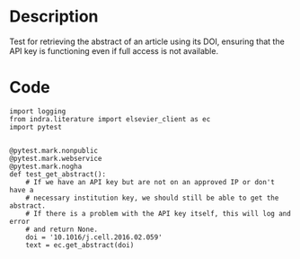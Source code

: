 # Description
Test for retrieving the abstract of an article using its DOI, ensuring that the API key is functioning even if full access is not available.

# Code
```
import logging
from indra.literature import elsevier_client as ec
import pytest


@pytest.mark.nonpublic
@pytest.mark.webservice
@pytest.mark.nogha
def test_get_abstract():
    # If we have an API key but are not on an approved IP or don't have a
    # necessary institution key, we should still be able to get the abstract.
    # If there is a problem with the API key itself, this will log and error
    # and return None.
    doi = '10.1016/j.cell.2016.02.059'
    text = ec.get_abstract(doi)

```
